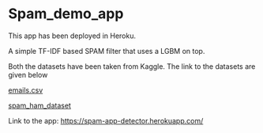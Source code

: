 # Spam_demo_app
This app has been deployed in Heroku.

A simple TF-IDF based SPAM filter that uses a LGBM on top.

Both the datasets have been taken from Kaggle. The link to the datasets are given below

[emails.csv](https://www.kaggle.com/karthickveerakumar/spam-filter)

[spam_ham_dataset](https://www.kaggle.com/venky73/spam-mails-dataset)


Link to the app: https://spam-app-detector.herokuapp.com/
